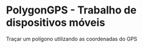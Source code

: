 # PolygonGPS - Trabalho de dispositivos móveis 

Traçar um polígono utilizando as coordenadas do GPS
